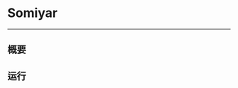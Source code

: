 # Somiyar
--------------------------------------------------------------------------------
## 概要

## 运行 


